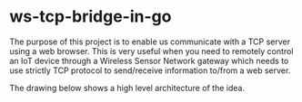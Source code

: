# ws-tcp-bridge-in-go

The purpose of this project is to enable us communicate with a TCP server using a web browser. This is very useful when you need to remotely control an IoT device 
through a Wireless Sensor Network gateway which needs to use strictly TCP protocol to send/receive information to/from a web server.

The drawing below shows a high level architecture of the idea.
